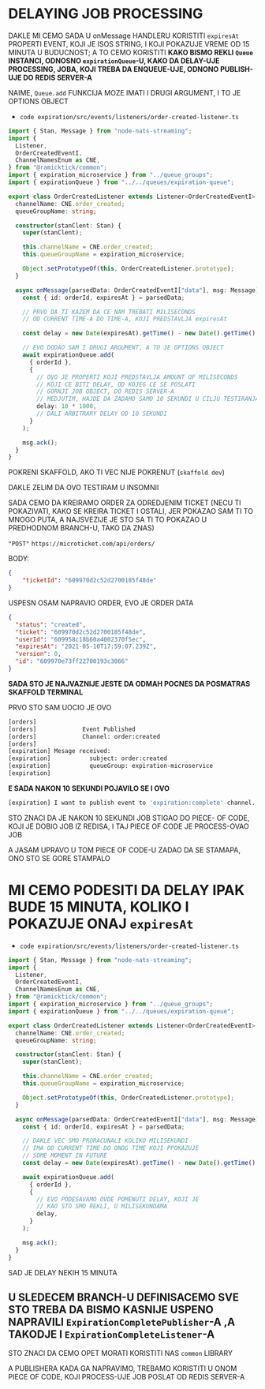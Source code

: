 # DELAYING JOB PROCESSING

DAKLE MI CEMO SADA U onMessage HANDLERU KORISTITI `expiresAt` PROPERTI EVENT, KOJI JE ISOS STRING, I KOJI POKAZUJE VREME OD 15 MINUTA U BUDUCNOST; A TO CEMO KORISTITI **KAKO BISMO REKLI `Queue` INSTANCI, ODNOSNO `expirationQueue`-U, KAKO DA DELAY-UJE PROCESSING, JOBA, KOJI TREBA DA ENQUEUE-UJE, ODNONO PUBLISH-UJE DO REDIS SERVER-A**

NAIME, `Queue.add` FUNKCIJA MOZE IMATI I DRUGI ARGUMENT, I TO JE OPTIONS OBJECT

- `code expiration/src/events/listeners/order-created-listener.ts`

```ts
import { Stan, Message } from "node-nats-streaming";
import {
  Listener,
  OrderCreatedEventI,
  ChannelNamesEnum as CNE,
} from "@ramicktick/common";
import { expiration_microservice } from "../queue_groups";
import { expirationQueue } from "../../queues/expiration-queue";

export class OrderCreatedListener extends Listener<OrderCreatedEventI> {
  channelName: CNE.order_created;
  queueGroupName: string;

  constructor(stanClent: Stan) {
    super(stanClent);

    this.channelName = CNE.order_created;
    this.queueGroupName = expiration_microservice;

    Object.setPrototypeOf(this, OrderCreatedListener.prototype);
  }

  async onMessage(parsedData: OrderCreatedEventI["data"], msg: Message) {
    const { id: orderId, expiresAt } = parsedData;

    // PRVO DA TI KAZEM DA CE NAM TREBATI MILISECONDS
    // OD CURRENT TIME-A DO TIME-A, KOJI PREDSTAVLJA expiresAt

    const delay = new Date(expiresAt).getTime() - new Date().getTime();

    // EVO DODAO SAM I DRUGI ARGUMENT, A TO JE OPTIONS OBJECT
    await expirationQueue.add(
      { orderId },
      {
        // OVO JE PROPERTI KOJI PREDSTAVLJA AMOUNT OF MILISECONDS
        // KOJI CE BITI DELAY, OD KOJEG CE SE POSLATI
        // GORNJI JOB OBJECT, DO REDIS SERVER-A
        // MEDJUTIM, HAJDE DA ZADAMO SAMO 10 SEKUNDI U CILJU TESTIRANJA
        delay: 10 * 1000,
        // DALI ARBITRARY DELAY OD 10 SEKUNDI
      }
    );

    msg.ack();
  }
}

```

POKRENI SKAFFOLD, AKO TI VEC NIJE POKRENUT (`skaffold dev`)

DAKLE ZELIM DA OVO TESTIRAM U INSOMNII

SADA CEMO DA KREIRAMO ORDER ZA ODREDJENIM TICKET (NECU TI POKAZIVATI, KAKO SE KREIRA TICKET I OSTALI, JER POKAZAO SAM TI TO MNOGO PUTA, A NAJSVEZIJE JE STO SA TI TO POKAZAO U PREDHODNOM BRANCH-U, TAKO DA ZNAS)

`"POST"` `https://microticket.com/api/orders/`

BODY:

```json
{
	"ticketId": "609970d2c52d2700185f48de"
}
```

USPESN OSAM NAPRAVIO ORDER, EVO JE ORDER DATA

```json
{
  "status": "created",
  "ticket": "609970d2c52d2700185f48de",
  "userId": "609958c18b60a4002370f5ec",
  "expiresAt": "2021-05-10T17:59:07.239Z",
  "version": 0,
  "id": "609970e73ff22700193c3066"
}
```

**SADA STO JE NAJVAZNIJE JESTE DA ODMAH POCNES DA POSMATRAS SKAFFOLD TERMINAL**

PRVO STO SAM UOCIO JE OVO

```zsh
[orders] 
[orders]             Event Published
[orders]             Channel: order:created
[orders]
[expiration] Mesage received:
[expiration]           subject: order:created
[expiration]           queueGroup: expiration-microservice
[expiration]    
```

**E SADA NAKON 10 SEKUNDI POJAVILO SE I OVO**

```zsh
[expiration] I want to publish event to 'expiration:complete' channel. Event data --> orderId 609970e73ff22700193c3066
```

STO ZNACI DA JE NAKON 10 SEKUNDI JOB STIGAO DO PIECE- OF CODE, KOJI JE DOBIO JOB IZ REDISA, I TAJ PIECE OF CODE JE PROCESS-OVAO JOB

A JASAM UPRAVO U TOM PIECE OF CODE-U ZADAO DA SE STAMAPA, ONO STO SE GORE STAMPALO

# MI CEMO PODESITI DA DELAY IPAK BUDE 15 MINUTA, KOLIKO I POKAZUJE ONAJ `expiresAt`

- `code expiration/src/events/listeners/order-created-listener.ts`

```ts
import { Stan, Message } from "node-nats-streaming";
import {
  Listener,
  OrderCreatedEventI,
  ChannelNamesEnum as CNE,
} from "@ramicktick/common";
import { expiration_microservice } from "../queue_groups";
import { expirationQueue } from "../../queues/expiration-queue";

export class OrderCreatedListener extends Listener<OrderCreatedEventI> {
  channelName: CNE.order_created;
  queueGroupName: string;

  constructor(stanClent: Stan) {
    super(stanClent);

    this.channelName = CNE.order_created;
    this.queueGroupName = expiration_microservice;

    Object.setPrototypeOf(this, OrderCreatedListener.prototype);
  }

  async onMessage(parsedData: OrderCreatedEventI["data"], msg: Message) {
    const { id: orderId, expiresAt } = parsedData;

    // DAKLE VEC SMO PRORACUNALI KOLIKO MILISEKUNDI
    // IMA OD CURRENT TIME DO ONOG TIME KOJI PPOKAZUJE
    // SOME MOMENT IN FUTURE
    const delay = new Date(expiresAt).getTime() - new Date().getTime();

    await expirationQueue.add(
      { orderId },
      {
        // EVO PODESAVAMO OVDE POMENUTI DELAY, KOJI JE
        // KAO STO SMO REKLI, U MILISEKUNDAMA
        delay,
      }
    );

    msg.ack();
  }
}

```

SAD JE DELAY NEKIH 15 MINUTA

## U SLEDECEM BRANCH-U DEFINISACEMO SVE STO TREBA DA BISMO KASNIJE USPENO NAPRAVILI `ExpirationCompletePublisher`-A ,A TAKODJE I `ExpirationCompleteListener`-A 

STO ZNACI DA CEMO OPET MORATI KORISTITI NAS `common` LIBRARY

A PUBLISHERA KADA GA NAPRAVIMO, TREBAMO KORISTITI U ONOM PIECE OF CODE, KOJI PROCESS-UJE JOB POSLAT OD REDIS SERVER-A
